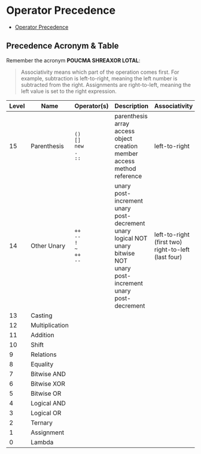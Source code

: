 # Operator Precedence

- [Operator Precedence](#operator-precedence)

## Precedence Acronym & Table

Remember the acronym **POUCMA SHREAXOR LOTAL**:

> Associativity means which part of the operation comes first.
> For example, subtraction is left-to-right, meaning the left number is subtracted from the right.
> Assignments are right-to-left, meaning the left value is set to the right expression.

| Level | Name | Operator(s) | Description | Associativity |
| ----- | ---- | ----------- | ----------- | ------------- |
| 15    | Parenthesis | `()`  <br> `[]`  <br> `new`  <br> `.`  <br> `::` | parenthesis <br> array access <br> object creation <br> member access <br> method reference | left-to-right |
| 14    | Other Unary | `++` <br> `--` <br> `!` <br> `~` <br> `++` <br> `--` | unary post-increment <br> unary post-decrement <br> unary logical NOT <br> unary bitwise NOT <br> unary post-increment <br> unary post-decrement | left-to-right (first two) <br> right-to-left (last four) |
| 13    | Casting | | | |
| 12    | Multiplication | | | |
| 11    | Addition | | | |
| 10    | Shift | | | |
| 9     | Relations | | | |
| 8     | Equality | | | |
| 7     | Bitwise AND | | | |
| 6     | Bitwise XOR | | | |
| 5     | Bitwise OR | | | |
| 4     | Logical AND | | | |
| 3     | Logical OR | | | |
| 2     | Ternary | | | |
| 1     | Assignment | | | |
| 0     | Lambda | | | |
